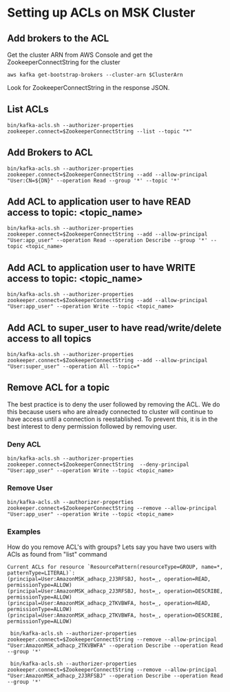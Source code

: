 # Setting up ACLs on MSK Cluster

## Add brokers to the ACL

Get the cluster ARN from AWS Console and get the ZookeeperConnectString for the cluster

```
aws kafka get-bootstrap-brokers --cluster-arn $ClusterArn
```

Look for ZookeeperConnectString in the response JSON.

## List ACLs

```
bin/kafka-acls.sh --authorizer-properties zookeeper.connect=$ZookeeperConnectString --list --topic "*"
```

## Add Brokers to ACL

```
bin/kafka-acls.sh --authorizer-properties zookeeper.connect=$ZookeeperConnectString --add --allow-principal "User:CN=${DN}" --operation Read --group '*' --topic '*'
```

## Add ACL to application user to have READ access to topic: <topic_name>

```
bin/kafka-acls.sh --authorizer-properties zookeeper.connect=$ZookeeperConnectString --add --allow-principal "User:app_user" --operation Read --operation Describe --group '*' --topic <topic_name>
```

## Add ACL to application user to have WRITE access to topic: <topic_name>

```
bin/kafka-acls.sh --authorizer-properties zookeeper.connect=$ZookeeperConnectString --add --allow-principal "User:app_user" --operation Write --topic <topic_name>
```

## Add ACL to super_user to have read/write/delete access to all topics

```
bin/kafka-acls.sh --authorizer-properties zookeeper.connect=$ZookeeperConnectString --add --allow-principal "User:super_user" --operation All --topic=*
```

## Remove ACL for a topic

The best practice is to deny the user followed by removing the ACL. We do this because users who are already connected to cluster will continue to have access until a connection is reestablished. To
prevent this, it is in the best interest to deny permission followed by removing user.

### Deny ACL

```
bin/kafka-acls.sh --authorizer-properties zookeeper.connect=$ZookeeperConnectString  --deny-principal "User:app_user" --operation Write --topic <topic_name>
```

### Remove User

```
bin/kafka-acls.sh --authorizer-properties zookeeper.connect=$ZookeeperConnectString --remove --allow-principal "User:app_user" --operation Write --topic <topic_name>
```

### Examples

How do you remove ACL's with groups? Lets say you have two users with ACls as found from "list" command

```
Current ACLs for resource `ResourcePattern(resourceType=GROUP, name=*, patternType=LITERAL)`:
(principal=User:AmazonMSK_adhacp_2J3RFSBJ, host=_, operation=READ, permissionType=ALLOW)
(principal=User:AmazonMSK_adhacp_2J3RFSBJ, host=_, operation=DESCRIBE, permissionType=ALLOW)
(principal=User:AmazonMSK_adhacp_2TKVBWFA, host=_, operation=READ, permissionType=ALLOW)
(principal=User:AmazonMSK_adhacp_2TKVBWFA, host=_, operation=DESCRIBE, permissionType=ALLOW)
```

```
 bin/kafka-acls.sh --authorizer-properties zookeeper.connect=$ZookeeperConnectString --remove --allow-principal "User:AmazonMSK_adhacp_2TKVBWFA" --operation Describe --operation Read --group '*'
```

```
 bin/kafka-acls.sh --authorizer-properties zookeeper.connect=$ZookeeperConnectString --remove --allow-principal "User:AmazonMSK_adhacp_2J3RFSBJ" --operation Describe --operation Read --group '*'
```
